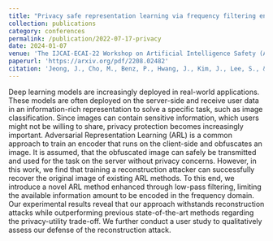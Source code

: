 ```yaml
---
title: "Privacy safe representation learning via frequency filtering encoder"
collection: publications
category: conferences
permalink: /publication/2022-07-17-privacy
date: 2024-01-07
venue: 'The IJCAI-ECAI-22 Workshop on Artificial Intelligence Safety (AISafety 2022)'
paperurl: 'https://arxiv.org/pdf/2208.02482'
citation: 'Jeong, J., Cho, M., Benz, P., Hwang, J., Kim, J., Lee, S., & Kim, T. H. (2022). ”Privacy safe representation learning via frequency filtering encoder”. arXiv preprint arXiv:2208.02482. - The IJCAI-ECAI-22 Workshop on Artificial Intelligence Safety (AISafety 2022)'
---
```


Deep learning models are increasingly deployed in real-world applications. These models are often deployed on the server-side and receive user data in an information-rich representation to solve a specific task, such as image classification. Since images can contain sensitive information, which users might not be willing to share, privacy protection becomes increasingly important. Adversarial Representation Learning (ARL) is a common approach to train an encoder that runs on the client-side and obfuscates an image. It is assumed, that the obfuscated image can safely be transmitted and used for the task on the server without privacy concerns. However, in this work, we find that training a reconstruction attacker can successfully recover the original image of existing ARL methods. To this end, we introduce a novel ARL method enhanced through low-pass filtering, limiting the available information amount to be encoded in the frequency domain. Our experimental results reveal that our approach withstands reconstruction attacks while outperforming previous state-of-the-art methods regarding the privacy-utility trade-off. We further conduct a user study to qualitatively assess our defense of the reconstruction attack.